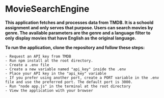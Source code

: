# MovieSearchEngine

**This application fetches and processes data from TMDB. It is a schoold assignment and only serves that purpose. Users can search movies by genre. The available parameters are the genre and a language filter to only display movies that have English as the original language.**

**To run the application, clone the repository and follow these steps:**
   
    - Request an API key from TMDB
    - Run npm install at the root directory.
    - Create a .env file
    - Create a new variable named "api_key" inside the .env
    - Place your API key in the "api_key" variable
    - If you prefer using another port, create a PORT variable in the .env file and use the preferred port. The default port is 3000.
    - Run "node app.js" in the terminal at the root directory
    - View the application with your browser